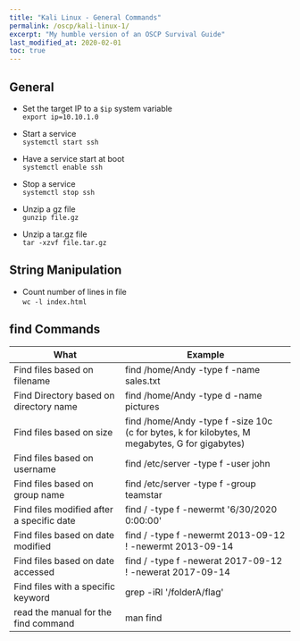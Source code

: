 ```yaml
---
title: "Kali Linux - General Commands"
permalink: /oscp/kali-linux-1/
excerpt: "My humble version of an OSCP Survival Guide"
last_modified_at: 2020-02-01
toc: true
---
```


## General

* Set the target IP to a `$ip` system variable\
`export ip=10.10.1.0`

* Start a service\
`systemctl start ssh`

* Have a service start at boot\
`systemctl enable ssh`

* Stop a service\
`systemctl stop ssh`

* Unzip a gz file\
`gunzip file.gz`

* Unzip a tar.gz file\
`tar -xzvf file.tar.gz`

## String Manipulation

* Count number of lines in file\
`wc -l index.html`

## find Commands

| What                                              | Example                                                  |
|---------------------------------------------------|----------------------------------------------------------|
| Find files based on filename                      | find /home/Andy -type f -name sales.txt                  |
| Find Directory based on directory name            | find /home/Andy -type d -name pictures                   |
| Find files based on size                          | find /home/Andy -type f -size 10c<br>(c for bytes, k for kilobytes, M megabytes, G for gigabytes) |
| Find files based on username                      | find /etc/server -type f -user john                      |
| Find files based on group name                    | find /etc/server -type f -group teamstar                 |
| Find files modified after a specific date         | find / -type f -newermt '6/30/2020 0:00:00'              |
| Find files based on date modified                 | find / -type f -newermt 2013-09-12 ! -newermt 2013-09-14 |
| Find files based on date accessed                 | find / -type f -newerat 2017-09-12 ! -newerat 2017-09-14 |
| Find files with a specific keyword                | grep -iRl '/folderA/flag'                                |
| read the manual for the find command              | man find                                                 |
